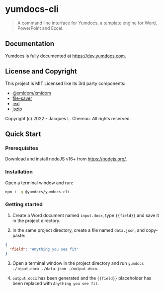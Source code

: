 # yumdocs-cli

> A command line interface for Yumdocs, a template engine for Word, PowerPoint and Excel.

## Documentation

Yumdocs is fully documented at https://dev.yumdocs.com.

## License and Copyright

This project is MIT Licensed like its 3rd party components:

- [@xmldom/xmldom](https://github.com/xmldom/xmldom/blob/master/LICENSE)
- [file-saver](https://github.com/eligrey/FileSaver.js/blob/master/LICENSE.md)
- [jexl](https://github.com/TomFrost/Jexl/blob/master/LICENSE.txt)
- [jszip](https://github.com/Stuk/jszip/blob/main/LICENSE.markdown)

Copyright (c) 2022 - Jacques L. Chereau. All rights reserved.

## Quick Start

### Prerequisites

Download and install nodeJS v16+ from https://nodejs.org/.

### Installation

Open a terminal window and run:

```bash
npm i -g @yumdocs/yumdocs-cli
```

### Getting started

1) Create a Word document named `input.docx`, type `{{field}}` and save it in the project directory.

2) In the same project directory, create a file named `data.json`, and copy-paste:

```json
{
  "field": "Anything you see fit"
}
```

3) Open a terminal window in the project directory and run `yumdocs ./input.docx ./data.json ./output.docx`.

4) `output.docx` has been generated and the `{{field}}` placeholder has been replaced with `Anything you see fit`.